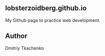 ## lobsterzoidberg.github.io

My Github page to practice web development.

## Author

Dmitriy Tkachenko
